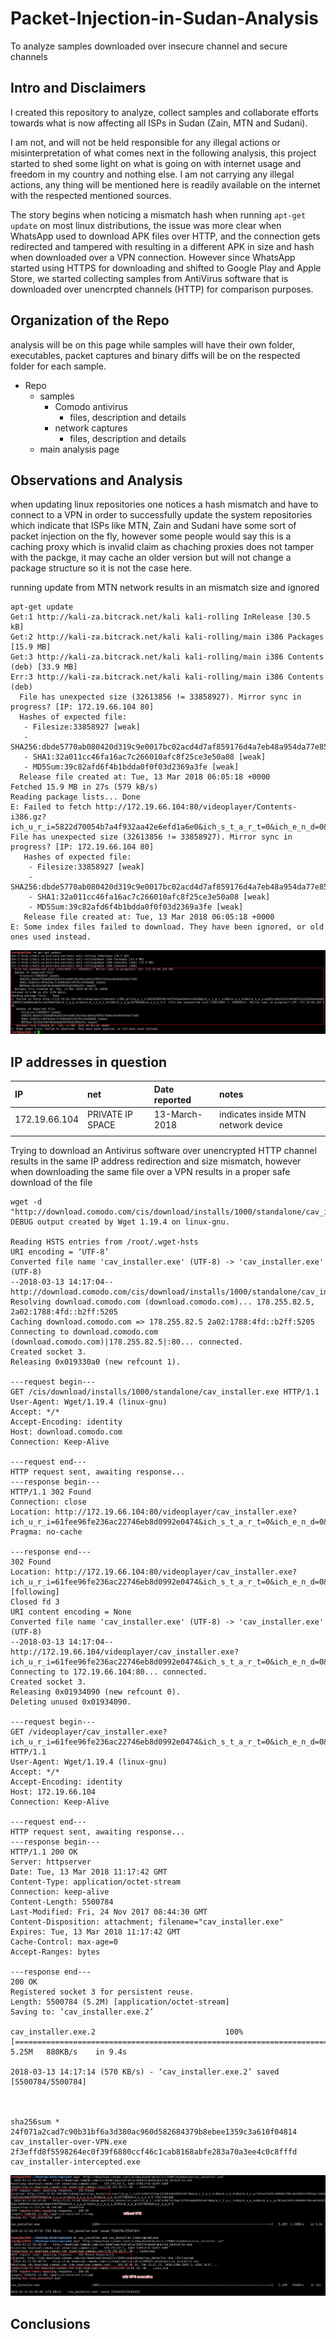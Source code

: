 # Packet-Injection-in-Sudan-Analysis

To analyze samples downloaded over insecure channel and secure channels

## Intro and Disclaimers

I created this repository to analyze, collect samples and collaborate efforts towards what is now affecting all ISPs in Sudan \(Zain, MTN and Sudani\).

I am not, and will not be held responsible for any illegal actions or misinterpretation of what comes next in the following analysis, this project started to shed some light on what is going on with internet usage and freedom in my country and nothing else. I am not carrying any illegal actions, any thing will be mentioned here is readily available on the internet with the respected mentioned sources.

The story begins when noticing a mismatch hash when running `apt-get update` on most linux distributions, the issue was more clear when WhatsApp used to download APK files over HTTP, and the connection gets redirected and tampered with resulting in a different APK in size and hash when downloaded over a VPN connection. However since WhatsApp started using HTTPS for downloading and shifted to Google Play and Apple Store, we started collecting samples from AntiVirus software that is downloaded over unencrpted channels \(HTTP\) for comparison purposes.

## Organization of the Repo

analysis will be on this page while samples will have their own folder, executables, packet captures and binary diffs will be on the respected folder for each sample.

* Repo
  * samples
    * Comodo antivirus
      * files, description and details
    * network captures
      * files, description and details
  * main analysis page

## Observations and Analysis

when updating linux repositories one notices a hash mismatch and have to connect to a VPN in order to successfully update the system repositories which indicate that ISPs like MTN, Zain and Sudani have some sort of packet injection on the fly, however some people would say this is a caching proxy which is invalid claim as chaching proxies does not tamper with the packge, it may cache an older version but will not change a package structure so it is not the case here.

running update from MTN network results in an mismatch size and ignored

```
apt-get update
Get:1 http://kali-za.bitcrack.net/kali kali-rolling InRelease [30.5 kB]
Get:2 http://kali-za.bitcrack.net/kali kali-rolling/main i386 Packages [15.9 MB]
Get:3 http://kali-za.bitcrack.net/kali kali-rolling/main i386 Contents (deb) [33.9 MB]                                                                                                      
Err:3 http://kali-za.bitcrack.net/kali kali-rolling/main i386 Contents (deb)                                                                                                                
  File has unexpected size (32613856 != 33858927). Mirror sync in progress? [IP: 172.19.66.104 80]
  Hashes of expected file:
   - Filesize:33858927 [weak]
   - SHA256:dbde5770ab080420d319c9e0017bc02acd4d7af859176d4a7eb48a954da77e85
   - SHA1:32a011cc46fa16ac7c266010afc8f25ce3e50a08 [weak]
   - MD5Sum:39c82afd6f4b1bdda0f0f03d2369a3fe [weak]
  Release file created at: Tue, 13 Mar 2018 06:05:18 +0000
Fetched 15.9 MB in 27s (579 kB/s)                                                                                                                                                           
Reading package lists... Done
E: Failed to fetch http://172.19.66.104:80/videoplayer/Contents-i386.gz?ich_u_r_i=5822d70054b7a4f932aa42e6efd1a6e0&ich_s_t_a_r_t=0&ich_e_n_d=0&ich_k_e_y=ad2b5c90b231a53049d2521a25604a0e4db61d405213ad8bbadbfbc1e219b072&ich_t_y_p_e=1&ich_d_i_s_k_i_d=12&ich_s_e_q=2679810&ich_u_n_i_t=1  File has unexpected size (32613856 != 33858927). Mirror sync in progress? [IP: 172.19.66.104 80]
   Hashes of expected file:
    - Filesize:33858927 [weak]
    - SHA256:dbde5770ab080420d319c9e0017bc02acd4d7af859176d4a7eb48a954da77e85
    - SHA1:32a011cc46fa16ac7c266010afc8f25ce3e50a08 [weak]
    - MD5Sum:39c82afd6f4b1bdda0f0f03d2369a3fe [weak]
   Release file created at: Tue, 13 Mar 2018 06:05:18 +0000
E: Some index files failed to download. They have been ignored, or old ones used instead.

```

![](/assets/2018-03-13_14h05_25.jpg)

## IP addresses in question

| IP | net | Date reported | notes |
| :--- | :--- | :--- | :--- |
| 172.19.66.104 | PRIVATE IP SPACE | 13-March-2018 | indicates inside MTN network device |
|  |  |  |  |

Trying to download an Antivirus software over unencrypted HTTP channel results in the same IP address redirection and size mismatch, however when downloading the same file over a VPN results in a proper safe download of the file

```
wget -d  "http://download.comodo.com/cis/download/installs/1000/standalone/cav_installer.exe"
DEBUG output created by Wget 1.19.4 on linux-gnu.

Reading HSTS entries from /root/.wget-hsts
URI encoding = ‘UTF-8’
Converted file name 'cav_installer.exe' (UTF-8) -> 'cav_installer.exe' (UTF-8)
--2018-03-13 14:17:04--  http://download.comodo.com/cis/download/installs/1000/standalone/cav_installer.exe
Resolving download.comodo.com (download.comodo.com)... 178.255.82.5, 2a02:1788:4fd::b2ff:5205
Caching download.comodo.com => 178.255.82.5 2a02:1788:4fd::b2ff:5205
Connecting to download.comodo.com (download.comodo.com)|178.255.82.5|:80... connected.
Created socket 3.
Releasing 0x019330a0 (new refcount 1).

---request begin---
GET /cis/download/installs/1000/standalone/cav_installer.exe HTTP/1.1
User-Agent: Wget/1.19.4 (linux-gnu)
Accept: */*
Accept-Encoding: identity
Host: download.comodo.com
Connection: Keep-Alive

---request end---
HTTP request sent, awaiting response... 
---response begin---
HTTP/1.1 302 Found
Connection: close
Location: http://172.19.66.104:80/videoplayer/cav_installer.exe?ich_u_r_i=61fee96fe236ac22746eb8d0992e0474&ich_s_t_a_r_t=0&ich_e_n_d=0&ich_k_e_y=ad2b5c90b231a53049d2521a25604a0e510bcc0556d2e91988e988dfb864d267&ich_t_y_p_e=1&ich_d_i_s_k_i_d=6&ich_s_e_q=2691841&ich_u_n_i_t=1
Pragma: no-cache

---response end---
302 Found
Location: http://172.19.66.104:80/videoplayer/cav_installer.exe?ich_u_r_i=61fee96fe236ac22746eb8d0992e0474&ich_s_t_a_r_t=0&ich_e_n_d=0&ich_k_e_y=ad2b5c90b231a53049d2521a25604a0e510bcc0556d2e91988e988dfb864d267&ich_t_y_p_e=1&ich_d_i_s_k_i_d=6&ich_s_e_q=2691841&ich_u_n_i_t=1 [following]
Closed fd 3
URI content encoding = None
Converted file name 'cav_installer.exe' (UTF-8) -> 'cav_installer.exe' (UTF-8)
--2018-03-13 14:17:04--  http://172.19.66.104/videoplayer/cav_installer.exe?ich_u_r_i=61fee96fe236ac22746eb8d0992e0474&ich_s_t_a_r_t=0&ich_e_n_d=0&ich_k_e_y=ad2b5c90b231a53049d2521a25604a0e510bcc0556d2e91988e988dfb864d267&ich_t_y_p_e=1&ich_d_i_s_k_i_d=6&ich_s_e_q=2691841&ich_u_n_i_t=1
Connecting to 172.19.66.104:80... connected.
Created socket 3.
Releasing 0x01934090 (new refcount 0).
Deleting unused 0x01934090.

---request begin---
GET /videoplayer/cav_installer.exe?ich_u_r_i=61fee96fe236ac22746eb8d0992e0474&ich_s_t_a_r_t=0&ich_e_n_d=0&ich_k_e_y=ad2b5c90b231a53049d2521a25604a0e510bcc0556d2e91988e988dfb864d267&ich_t_y_p_e=1&ich_d_i_s_k_i_d=6&ich_s_e_q=2691841&ich_u_n_i_t=1 HTTP/1.1
User-Agent: Wget/1.19.4 (linux-gnu)
Accept: */*
Accept-Encoding: identity
Host: 172.19.66.104
Connection: Keep-Alive

---request end---
HTTP request sent, awaiting response... 
---response begin---
HTTP/1.1 200 OK
Server: httpserver
Date: Tue, 13 Mar 2018 11:17:42 GMT
Content-Type: application/octet-stream
Connection: keep-alive
Content-Length: 5500784
Last-Modified: Fri, 24 Nov 2017 08:44:30 GMT
Content-Disposition: attachment; filename="cav_installer.exe"
Expires: Tue, 13 Mar 2018 11:17:42 GMT
Cache-Control: max-age=0
Accept-Ranges: bytes

---response end---
200 OK
Registered socket 3 for persistent reuse.
Length: 5500784 (5.2M) [application/octet-stream]
Saving to: ‘cav_installer.exe.2’

cav_installer.exe.2                             100%[====================================================================================================>]   5.25M   880KB/s    in 9.4s    

2018-03-13 14:17:14 (570 KB/s) - ‘cav_installer.exe.2’ saved [5500784/5500784]



sha256sum *
24f071a2cad7c90b31bf6a3d380ac960d582684379b8ebee1359c3a610f04814  cav_installer-over-VPN.exe
2f3effd8f5598264ec0f39f6880ccf46c1cab8168abfe283a70a3ee4c0c8fffd  cav_installer-intercepted.exe
```

![](/assets/2018-03-13_02h50_14.jpg)

## Conclusions



